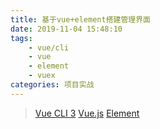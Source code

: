 ```yaml
---
title: 基于vue+element搭建管理界面
date: 2019-11-04 15:48:10
tags:
    - vue/cli
    - vue
    - element
    - vuex
categories: 项目实战
---
```


> [Vue CLI 3](https://cli.vuejs.org/zh/guide/installation.html)
> [Vue.js](https://cn.vuejs.org/v2/guide/installation.html)
> [Element](https://element.eleme.cn/#/zh-CN/component/installation)
